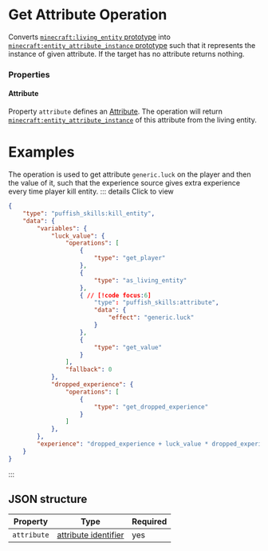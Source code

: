 # Get Attribute Operation

Converts [`minecraft:living_entity` prototype](/creators/configuration/calculations/prototypes/built-in/living-entity) into [`minecraft:entity_attribute_instance` prototype](/creators/configuration/calculations/prototypes/built-in/entity-attribute-instance) such that it represents the instance of given attribute. If the target has no attribute returns nothing.

### Properties

#### Attribute

Property `attribute` defines an [Attribute](https://minecraft.wiki/w/Attribute). The operation will return [`minecraft:entity_attribute_instance`](/creators/configuration/calculations/prototypes/built-in/entity-attribute-instance) of this attribute from the living entity.

# Examples

The operation is used to get attribute `generic.luck` on the player and then the value of it, such that the experience source gives extra experience every time player kill entity.
::: details Click to view
```json
{
	"type": "puffish_skills:kill_entity",
	"data": {
		"variables": {
			"luck_value": {
				"operations": [
					{
						"type": "get_player"
					},
					{
						"type": "as_living_entity"
					},
					{ // [!code focus:6]
						"type": "puffish_skills:attribute",
						"data": {
							"effect": "generic.luck"
						}
					},
					{
						"type": "get_value"
					}
				],
				"fallback": 0
			},
			"dropped_experience": {
				"operations": [
					{
						"type": "get_dropped_experience"
					}
				]
			},
		},
		"experience": "dropped_experience + luck_value * dropped_experience"
	}
}
```
:::

## JSON structure

|Property|Type|Required|
|-|-|-|
|`attribute`|[attribute identifier](https://minecraft.wiki/w/Attribute)|yes|